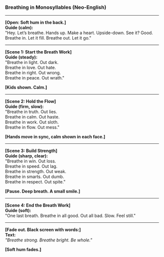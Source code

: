 ### **Breathing in Monosyllables (Neo-English)**  

---

**[Open: Soft hum in the back.]**  
**Guide (calm):**  
"Hey. Let’s breathe. Hands up. Make a heart. Upside-down. See it? Good. Breathe in. Let it fill. Breathe out. Let it go."  

---

**[Scene 1: Start the Breath Work]**  
**Guide (steady):**  
"Breathe in light. Out dark.  
Breathe in love. Out hate.  
Breathe in right. Out wrong.  
Breathe in peace. Out wrath."  

**[Kids shown. Calm.]**  

---

**[Scene 2: Hold the Flow]**  
**Guide (firm, slow):**  
"Breathe in truth. Out lies.  
Breathe in calm. Out haste.  
Breathe in work. Out sloth.  
Breathe in flow. Out mess."  

**[Hands move in sync, calm shown in each face.]**  

---

**[Scene 3: Build Strength]**  
**Guide (sharp, clear):**  
"Breathe in win. Out loss.  
Breathe in speed. Out lag.  
Breathe in strength. Out weak.  
Breathe in smarts. Out dumb.  
Breathe in respect. Out spite."  

**[Pause. Deep breath. A small smile.]**  

---

**[Scene 4: End the Breath Work]**  
**Guide (soft):**  
"One last breath. Breathe in all good. Out all bad. Slow. Feel still."  

---

**[Fade out. Black screen with words:]**  
**Text:**  
*"Breathe strong. Breathe bright. Be whole."*  

**[Soft hum fades.]**  
